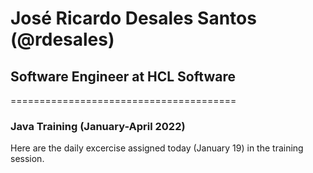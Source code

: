 # José Ricardo Desales Santos (@rdesales)
## Software Engineer at **HCL Software**
=======================================

### Java Training **(January-April 2022)**


Here are the daily excercise assigned today (January 19) in the training session. 
